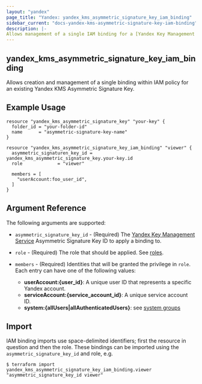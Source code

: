 ```yaml
---
layout: "yandex"
page_title: "Yandex: yandex_kms_asymmetric_signature_key_iam_binding"
sidebar_current: "docs-yandex-kms-asymmetric-signature-key-iam-binding"
description: |-
Allows management of a single IAM binding for a [Yandex Key Management Service](https://cloud.yandex.com/docs/kms/).
---
```


## yandex\_kms\_asymmetric\_signature\_key\_iam\_binding

Allows creation and management of a single binding within IAM policy for
an existing Yandex KMS Asymmetric Signature Key.

## Example Usage

```hcl
resource "yandex_kms_asymmetric_signature_key" "your-key" {
  folder_id = "your-folder-id"
  name      = "asymmetric-signature-key-name"
}

resource "yandex_kms_asymmetric_signature_key_iam_binding" "viewer" {
  asymmetric_signaturen_key_id = yandex_kms_asymmetric_signature_key.your-key.id
  role             = "viewer"

  members = [
    "userAccount:foo_user_id",
  ]
}
```

## Argument Reference

The following arguments are supported:

* `asymmetric_signature_key_id` - (Required) The [Yandex Key Management Service](https://cloud.yandex.com/docs/kms/) Asymmetric Signature Key ID to apply a binding to.

* `role` - (Required) The role that should be applied. See [roles](https://cloud.yandex.com/docs/kms/security/).

* `members` - (Required) Identities that will be granted the privilege in `role`.
  Each entry can have one of the following values:
    * **userAccount:{user_id}**: A unique user ID that represents a specific Yandex account.
    * **serviceAccount:{service_account_id}**: A unique service account ID.
    * **system:{allUsers|allAuthenticatedUsers}**: see [system groups](https://cloud.yandex.com/docs/iam/concepts/access-control/system-group)

## Import

IAM binding imports use space-delimited identifiers; first the resource in question and then the role.
These bindings can be imported using the `asymmetric_signature_key_id` and role, e.g.

```
$ terraform import yandex_kms_asymmetric_signature_key_iam_binding.viewer "asymmetric_signature_key_id viewer"
```
